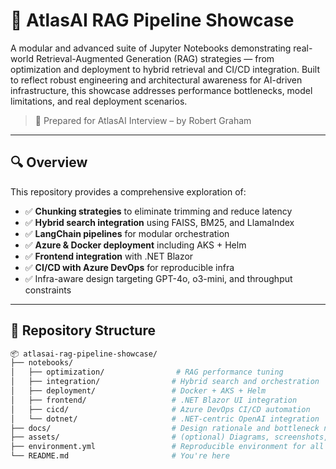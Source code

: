 # 🧠 AtlasAI RAG Pipeline Showcase

A modular and advanced suite of Jupyter Notebooks demonstrating real-world Retrieval-Augmented Generation (RAG) strategies — from optimization and deployment to hybrid retrieval and CI/CD integration. Built to reflect robust engineering and architectural awareness for AI-driven infrastructure, this showcase addresses performance bottlenecks, model limitations, and real deployment scenarios.

> 📌 Prepared for AtlasAI Interview – by Robert Graham

---

## 🔍 Overview

This repository provides a comprehensive exploration of:

- ✅ **Chunking strategies** to eliminate trimming and reduce latency
- ✅ **Hybrid search integration** using FAISS, BM25, and LlamaIndex
- ✅ **LangChain pipelines** for modular orchestration
- ✅ **Azure & Docker deployment** including AKS + Helm
- ✅ **Frontend integration** with .NET Blazor
- ✅ **CI/CD with Azure DevOps** for reproducible infra
- ✅ Infra-aware design targeting GPT-4o, o3-mini, and throughput constraints

---

## 📂 Repository Structure

```bash
📦 atlasai-rag-pipeline-showcase/
├── notebooks/
│   ├── optimization/                # RAG performance tuning
│   ├── integration/                # Hybrid search and orchestration
│   ├── deployment/                 # Docker + AKS + Helm
│   ├── frontend/                   # .NET Blazor UI integration
│   ├── cicd/                       # Azure DevOps CI/CD automation
│   └── dotnet/                     # .NET-centric OpenAI integration
├── docs/                           # Design rationale and bottleneck notes
├── assets/                         # (optional) Diagrams, screenshots, visuals
├── environment.yml                 # Reproducible environment for all notebooks
└── README.md                       # You're here
